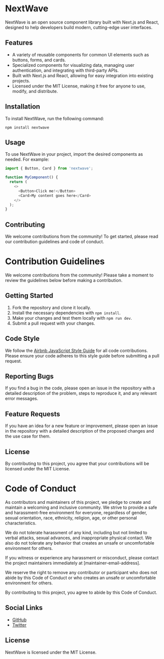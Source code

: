 # NextWave

NextWave is an open source component library built with Next.js and React, designed to help developers build modern, cutting-edge user interfaces.

## Features

- A variety of reusable components for common UI elements such as buttons, forms, and cards.
- Specialized components for visualizing data, managing user authentication, and integrating with third-party APIs.
- Built with Next.js and React, allowing for easy integration into existing projects.
- Licensed under the MIT License, making it free for anyone to use, modify, and distribute.

## Installation

To install NextWave, run the following command:

`npm install nextwave`

## Usage

To use NextWave in your project, import the desired components as needed. For example:

```js
import { Button, Card } from 'nextwave';

function MyComponent() {
  return (
    <>
      <Button>Click me!</Button>
      <Card>My content goes here</Card>
    </>
  );
}
```

## Contributing

We welcome contributions from the community! To get started, please read our contribution guidelines and code of conduct.

# Contribution Guidelines

We welcome contributions from the community! Please take a moment to review the guidelines below before making a contribution.

## Getting Started

1. Fork the repository and clone it locally.
2. Install the necessary dependencies with `npm install`.
3. Make your changes and test them locally with `npm run dev`.
4. Submit a pull request with your changes.

## Code Style

We follow the [Airbnb JavaScript Style Guide](https://github.com/airbnb/javascript) for all code contributions. Please ensure your code adheres to this style guide before submitting a pull request.

## Reporting Bugs

If you find a bug in the code, please open an issue in the repository with a detailed description of the problem, steps to reproduce it, and any relevant error messages.

## Feature Requests

If you have an idea for a new feature or improvement, please open an issue in the repository with a detailed description of the proposed changes and the use case for them.

## License

By contributing to this project, you agree that your contributions will be licensed under the MIT License.


# Code of Conduct

As contributors and maintainers of this project, we pledge to create and maintain a welcoming and inclusive community. We strive to provide a safe and harassment-free environment for everyone, regardless of gender, sexual orientation, race, ethnicity, religion, age, or other personal characteristics.

We do not tolerate harassment of any kind, including but not limited to verbal attacks, sexual advances, and inappropriate physical contact. We also do not tolerate any behavior that creates an unsafe or uncomfortable environment for others.

If you witness or experience any harassment or misconduct, please contact the project maintainers immediately at [maintainer-email-address].

We reserve the right to remove any contributor or participant who does not abide by this Code of Conduct or who creates an unsafe or uncomfortable environment for others.

By contributing to this project, you agree to abide by this Code of Conduct.

## Social Links

- [GitHub](https://github.com/your-username/nextwave)
- [Twitter](https://twitter.com/your-username)

## License

NextWave is licensed under the MIT License.
